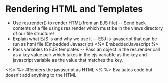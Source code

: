# Rendering HTML and Templates

* Use res.render() to render HTML(from an EJS file) -- Send back contents of a file usings res.render which must be in the views directory of our file structure!
* Explain what EJS is and why we use it -- ESJ is javascript that can be run as html file (Embedded Javascript) <%= EmbeddedJavascript %>
* Pass variables to EJS templates -- Pass an object in the res.render call as a key value pair which takes in the ejs variable as the key and javascript variable as the value that matches the key.

<%= %> #Renders the javascript as HTML
<% %> Evaluates code but doesn't add anything to the HTML